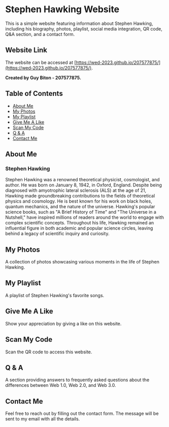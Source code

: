 # Stephen Hawking Website

This is a simple website featuring information about Stephen Hawking, including his biography, photos, playlist, social media integration, QR code, Q&A section, and a contact form.

## Website Link
The website can be accessed at [https://wed-2023.github.io/207577875/](https://wed-2023.github.io/207577875/).

**Created by Guy Biton - 207577875.**

## Table of Contents

- [About Me](#about)
- [My Photos](#photos)
- [My Playlist](#playlist)
- [Give Me A Like](#like)
- [Scan My Code](#qrcode)
- [Q & A](#qna)
- [Contact Me](#contact)

## About Me <a name="about"></a>

### Stephen Hawking

Stephen Hawking was a renowned theoretical physicist, cosmologist, and author. He was born on January 8, 1942, in Oxford, England. Despite being diagnosed with amyotrophic lateral sclerosis (ALS) at the age of 21, Hawking made groundbreaking contributions to the fields of theoretical physics and cosmology. He is best known for his work on black holes, quantum mechanics, and the nature of the universe. Hawking's popular science books, such as "A Brief History of Time" and "The Universe in a Nutshell," have inspired millions of readers around the world to engage with complex scientific concepts. Throughout his life, Hawking remained an influential figure in both academic and popular science circles, leaving behind a legacy of scientific inquiry and curiosity.

## My Photos <a name="photos"></a>

A collection of photos showcasing various moments in the life of Stephen Hawking.

## My Playlist <a name="playlist"></a>

A playlist of Stephen Hawking's favorite songs.

## Give Me A Like <a name="like"></a>

Show your appreciation by giving a like on this website.

## Scan My Code <a name="qrcode"></a>

Scan the QR code to access this website.

## Q & A <a name="qna"></a>

A section providing answers to frequently asked questions about the differences between Web 1.0, Web 2.0, and Web 3.0.

## Contact Me <a name="contact"></a>

Feel free to reach out by filling out the contact form.
The message will be sent to my email with all the details.

